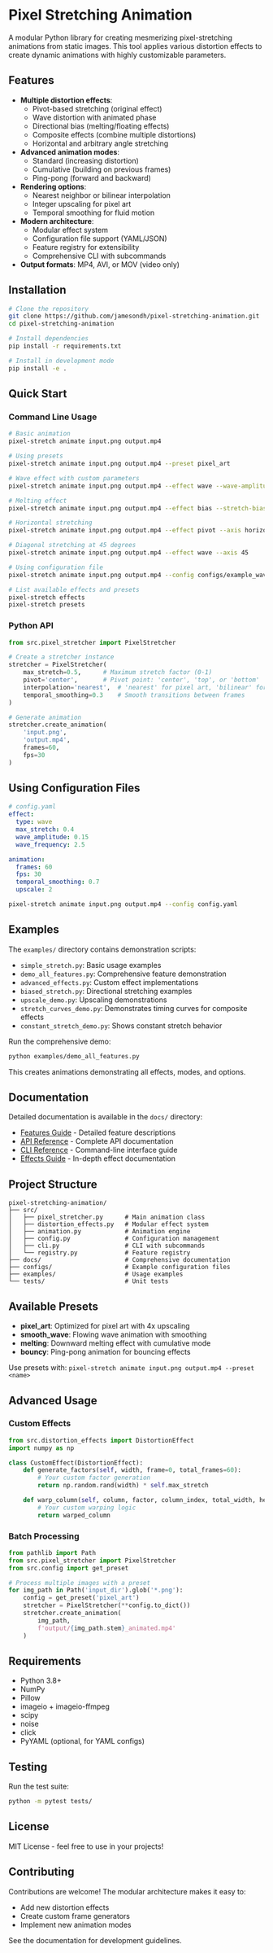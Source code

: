 # Pixel Stretching Animation

A modular Python library for creating mesmerizing pixel-stretching animations from static images. This tool applies various distortion effects to create dynamic animations with highly customizable parameters.

## Features

- **Multiple distortion effects**:
  - Pivot-based stretching (original effect)
  - Wave distortion with animated phase
  - Directional bias (melting/floating effects)
  - Composite effects (combine multiple distortions)
  - Horizontal and arbitrary angle stretching
- **Advanced animation modes**:
  - Standard (increasing distortion)
  - Cumulative (building on previous frames)
  - Ping-pong (forward and backward)
- **Rendering options**:
  - Nearest neighbor or bilinear interpolation
  - Integer upscaling for pixel art
  - Temporal smoothing for fluid motion
- **Modern architecture**:
  - Modular effect system
  - Configuration file support (YAML/JSON)
  - Feature registry for extensibility
  - Comprehensive CLI with subcommands
- **Output formats**: MP4, AVI, or MOV (video only)

## Installation

```bash
# Clone the repository
git clone https://github.com/jamesondh/pixel-stretching-animation.git
cd pixel-stretching-animation

# Install dependencies
pip install -r requirements.txt

# Install in development mode
pip install -e .
```

## Quick Start

### Command Line Usage

```bash
# Basic animation
pixel-stretch animate input.png output.mp4

# Using presets
pixel-stretch animate input.png output.mp4 --preset pixel_art

# Wave effect with custom parameters
pixel-stretch animate input.png output.mp4 --effect wave --wave-amplitude 0.2

# Melting effect
pixel-stretch animate input.png output.mp4 --effect bias --stretch-bias 0.8 --cumulative

# Horizontal stretching
pixel-stretch animate input.png output.mp4 --effect pivot --axis horizontal

# Diagonal stretching at 45 degrees
pixel-stretch animate input.png output.mp4 --effect wave --axis 45

# Using configuration file
pixel-stretch animate input.png output.mp4 --config configs/example_wave.yaml

# List available effects and presets
pixel-stretch effects
pixel-stretch presets
```

### Python API

```python
from src.pixel_stretcher import PixelStretcher

# Create a stretcher instance
stretcher = PixelStretcher(
    max_stretch=0.5,      # Maximum stretch factor (0-1)
    pivot='center',       # Pivot point: 'center', 'top', or 'bottom'
    interpolation='nearest',  # 'nearest' for pixel art, 'bilinear' for smooth
    temporal_smoothing=0.3    # Smooth transitions between frames
)

# Generate animation
stretcher.create_animation(
    'input.png',
    'output.mp4',
    frames=60,
    fps=30
)
```

## Using Configuration Files

```yaml
# config.yaml
effect:
  type: wave
  max_stretch: 0.4
  wave_amplitude: 0.15
  wave_frequency: 2.5

animation:
  frames: 60
  fps: 30
  temporal_smoothing: 0.7
  upscale: 2
```

```bash
pixel-stretch animate input.png output.mp4 --config config.yaml
```

## Examples

The `examples/` directory contains demonstration scripts:

- `simple_stretch.py`: Basic usage examples
- `demo_all_features.py`: Comprehensive feature demonstration
- `advanced_effects.py`: Custom effect implementations
- `biased_stretch.py`: Directional stretching examples
- `upscale_demo.py`: Upscaling demonstrations
- `stretch_curves_demo.py`: Demonstrates timing curves for composite effects
- `constant_stretch_demo.py`: Shows constant stretch behavior

Run the comprehensive demo:

```bash
python examples/demo_all_features.py
```

This creates animations demonstrating all effects, modes, and options.

## Documentation

Detailed documentation is available in the `docs/` directory:

- [Features Guide](docs/features.md) - Detailed feature descriptions
- [API Reference](docs/api-reference.md) - Complete API documentation
- [CLI Reference](docs/cli-reference.md) - Command-line interface guide
- [Effects Guide](docs/effects-guide.md) - In-depth effect documentation

## Project Structure

```
pixel-stretching-animation/
├── src/
│   ├── pixel_stretcher.py      # Main animation class
│   ├── distortion_effects.py   # Modular effect system
│   ├── animation.py            # Animation engine
│   ├── config.py               # Configuration management
│   ├── cli.py                  # CLI with subcommands
│   └── registry.py             # Feature registry
├── docs/                       # Comprehensive documentation
├── configs/                    # Example configuration files
├── examples/                   # Usage examples
└── tests/                      # Unit tests
```

## Available Presets

- **pixel_art**: Optimized for pixel art with 4x upscaling
- **smooth_wave**: Flowing wave animation with smoothing
- **melting**: Downward melting effect with cumulative mode
- **bouncy**: Ping-pong animation for bouncing effects

Use presets with: `pixel-stretch animate input.png output.mp4 --preset <name>`

## Advanced Usage

### Custom Effects

```python
from src.distortion_effects import DistortionEffect
import numpy as np

class CustomEffect(DistortionEffect):
    def generate_factors(self, width, frame=0, total_frames=60):
        # Your custom factor generation
        return np.random.rand(width) * self.max_stretch

    def warp_column(self, column, factor, column_index, total_width, height):
        # Your custom warping logic
        return warped_column
```

### Batch Processing

```python
from pathlib import Path
from src.pixel_stretcher import PixelStretcher
from src.config import get_preset

# Process multiple images with a preset
for img_path in Path('input_dir').glob('*.png'):
    config = get_preset('pixel_art')
    stretcher = PixelStretcher(**config.to_dict())
    stretcher.create_animation(
        img_path,
        f'output/{img_path.stem}_animated.mp4'
    )
```

## Requirements

- Python 3.8+
- NumPy
- Pillow
- imageio + imageio-ffmpeg
- scipy
- noise
- click
- PyYAML (optional, for YAML configs)

## Testing

Run the test suite:

```bash
python -m pytest tests/
```

## License

MIT License - feel free to use in your projects!

## Contributing

Contributions are welcome! The modular architecture makes it easy to:

- Add new distortion effects
- Create custom frame generators
- Implement new animation modes

See the documentation for development guidelines.
